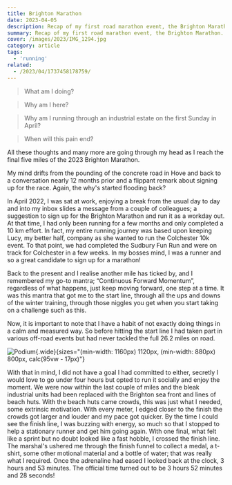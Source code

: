 ```yaml
---
title: Brighton Marathon
date: 2023-04-05
description: Recap of my first road marathon event, the Brighton Marathon. The highs and lows of breaking that 26.2 mile run.
summary: Recap of my first road marathon event, the Brighton Marathon. The highs and lows of breaking that 26.2 mile run.
cover: /images/2023/IMG_1294.jpg
category: article
tags:
  - 'running'
related:
  - /2023/04/1737458178759/
---
```


> What am I doing?

> Why am I here?

> Why am I running through an industrial estate on the first Sunday in April?

> When will this pain end?

All these thoughts and many more are going through my head as I reach the final five miles of the 2023 Brighton Marathon.

My mind drifts from the pounding of the concrete road in Hove and back to a conversation nearly 12 months prior and a flippant remark about signing up for the race. Again, the why's started flooding back?

In April 2022, I was sat at work, enjoying a break from the usual day to day and into my inbox slides a message from a couple of colleagues; a suggestion to sign up for the Brighton Marathon and run it as a workday out. At that time, I had only been running for a few months and only completed a 10 km effort. In fact, my entire running journey was based upon keeping Lucy, my better half, company as she wanted to run the Colchester 10k event. To that point, we had completed the Sudbury Fun Run and were on track for Colchester in a few weeks. In my bosses mind, I was a runner and so a great candidate to sign up for a marathon!

Back to the present and I realise another mile has ticked by, and I remembered my go-to mantra; “Continuous Forward Momentum”, regardless of what happens, just keep moving forward, one step at a time. It was this mantra that got me to the start line, through all the ups and downs of the winter training, through those niggles you get when you start taking on a challenge such as this.

Now, it is important to note that I have a habit of not exactly doing things in a calm and measured way. So before hitting the start line I had taken part in various off-road events but had never tackled the full 26.2 miles on road.

![Podium](/images/2023/IMG_9241.jpg 'Standing on the Podium'){.wide}{sizes="(min-width: 1160px) 1120px, (min-width: 880px) 800px, calc(95vw - 17px)"}

With that in mind, I did not have a goal I had committed to either, secretly I would love to go under four hours but opted to run it socially and enjoy the moment.
We were now within the last couple of miles and the bleak industrial units had been replaced with the Brighton sea front and lines of beach huts. With the beach huts came crowds, this was just what I needed, some extrinsic motivation. With every meter, I edged closer to the finish the crowds got larger and louder and my pace got quicker. By the time I could see the finish line, I was buzzing with energy, so much so that I stopped to help a stationary runner and get him going again. With one final, what felt like a sprint but no doubt looked like a fast hobble, I crossed the finish line. The marshal's ushered me through the finish funnel to collect a medal, a t-shirt, some other motional material and a bottle of water; that was really what I required. Once the adrenaline had eased I looked back at the clock, 3 hours and 53 minutes. The official time turned out to be 3 hours 52 minutes and 28 seconds!

